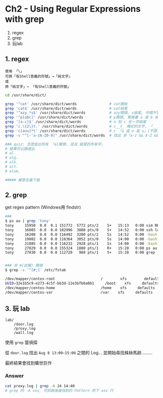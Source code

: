 # Ch2  - Using Regular Expressions with grep

1. regex
2. grep
3. 玩lab


## 1. regex

    使用 「\」
    可將「有Shell意義的符號」→「純文字」
    或
    將「純文字」→ 「有Shell意義的符號」

```sh
cd /usr/share/dict/

grep '^cat' /usr/share/dict/words               # cat開始
grep 'cat$' /usr/share/dict/words               # cat結尾
grep '^azy.*s$' /usr/share/dict/words           # azy開頭, s結尾, 中間不管(.*)
grep '^p[abc]' /usr/share/dict/words            # p開頭, 緊接著 a 或 b 或 c
grep '[a-c]$' /usr/share/dict/words             # a 到 c 任一字結尾
grep 'c.\{2\}t.' /usr/share/dict/words          # c__t_ 模式的文字, 「__」為中間塞兩個任意字(.\{2\})
grep 'c[aou]*t' /usr/share/dict/words           # c 「a 或 o 或 u」(不限次數)t
grep -v "^[-'a-zA-Z0-9]" /usr/share/dict/words  # 找出 非「a-z && A-Z && 0-9 && - && '」開頭的字

### quiz: 怎麼查出所有 「al開頭, 並且.結尾的所有字」
# 結果可以篩選出
# al.
# alg.
# alk.
# alt.
# alum.

##### 解答在最下面
```


## 2. grep

get regex pattern (Windows用 findstr)

```sh
###
$ ps au | grep 'tony'
tony     15950  0.0  0.1 151772  5772 pts/2    S+   15:13   0:00 vim RH134-Ch2.md
tony     16085  0.0  0.0 182996  3888 pts/0    S+   14:52   0:00 ssh localhost
tony     16208  0.0  0.0 116492  3200 pts/2    Ss   14:52   0:00 -bash
tony     19802  0.0  0.0 116364  3052 pts/0    Ss   14:00   0:00 -bash
tony     21885  0.0  0.0 116232  2928 pts/1    Ss   14:00   0:00 -bash
tony     27829  0.0  0.0 155324  1880 pts/1    R+   15:28   0:00 ps au
tony     27830  0.0  0.0 112720   968 pts/1    S+   15:28   0:00 grep --color=auto tony


### 非 #(註解) 開頭
$ grep -v '^[#;]' /etc/fstab

/dev/mapper/centos-root                     /        xfs        defaults    0 0
UUID=32e1b5c9-e273-4c5f-bb3d-12e3bfb0a0b1     /boot    xfs     defaults    0 0
/dev/mapper/centos-home                     /home    xfs     defaults    0 0
/dev/mapper/centos-var                      /var    xfs     defaults    0 0
```


## 3. 玩 lab

    lab/
        /door.log
        /proxy.log
        /wall.log

使用 `grep` 當偵探

從 `door.log` 找出 `Aug 8 13:00~15:00` 之間的 Log... 並開始尋找蛛絲馬跡.........

最終結果會找到曠世巨作


### Answer

```sh
cat proxy.log | grep -A 24 14:40
# grep 的 -A xxx, 可抓取後面找到的 Pattern 的下 xxx 行
```